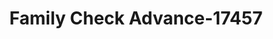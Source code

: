 ---
f_zip-code: 38732
f_state-code: MS
title: Family Check Advance-17457
f_phone: 662-843-2994
f_city-only: Cleveland
f_address: 105 N Davis Ave Cleveland
f_location-unique-id: '17457'
slug: family-check-advance-17457
updated-on: '2024-05-30T13:46:58.046Z'
created-on: '2024-05-30T13:36:59.803Z'
published-on: '2024-05-30T13:54:32.469Z'
f_city-state: cms/city/cleveland-ms.md
f_company: cms/company/family-check-advance.md
f_state: cms/state/mississippi.md
layout: '[payday-loan].html'
tags: payday-loan
---